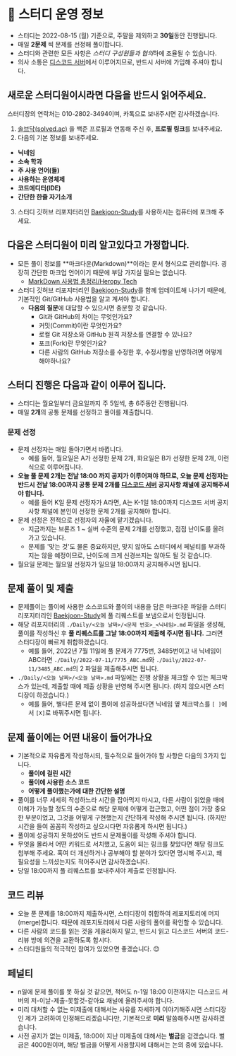 # 🔔 스터디 운영 정보

- 스터디는 2022-08-15 (월) 기준으로, 주말을 제외하고 **30일**동안 진행됩니다.
- 매일 **2문제** 씩 문제를 선정해 풀이합니다.
- 스터디와 관련한 모든 사항은 *스터디 구성원들과 협의*하에 조율될 수 있습니다.
- 의사 소통은 [디스코드 서버](https://discord.gg/xgce7GZp)에서 이루어지므로, 반드시 서버에 가입해 주셔야 합니다.

## 새로운 스터디원이시라면 다음을 반드시 읽어주세요.

스터디장의 연락처는 010-2802-3494이며, 카톡으로 보내주시면 감사하겠습니다.

1. [솔브닥(solved.ac)](https://solved.ac) 을 백준 프로필과 연동해 주신 후, **프로필 링크**를 보내주세요.
2. 다음의 기본 정보를 보내주세요. 
  - **닉네임**
  - **소속 학과**
  - **주 사용 언어(들)**
  - **사용하는 운영체제**
  - **코드에디터(IDE)** 
  - **간단한 한줄 자기소개**
3. 스터디 깃허브 리포지터리인 [Baekjoon-Study](https://github.com/nachiketa3299/Baekjoon-Study)를 사용하시는 컴퓨터에 포크해 주세요.

## 다음은 스터디원이 미리 알고있다고 가정합니다.

- 모든 풀이 정보를 **마크다운(Markdown)**이라는 문서 형식으로 관리합니다. 굉장히 간단한 마크업 언어이기 때문에 부담 가지실 필요는 없습니다. 
  - [MarkDown 사용법 총정리/Heropy Tech](https://heropy.blog/2017/09/30/markdown/)
- 스터디 깃허브 리포지터리인 [Baekjoon-Study](https://github.com/nachiketa3299/Baekjoon-Study)를 함께 업데이트해 나가기 때문에, 기본적인 Git/GitHub 사용법을 알고 계셔야 합니다. 
  - **다음의 질문**에 대답할 수 있으시면 충분할 것 같습니다.
    - Git과 GitHub의 차이는 무엇인가요?
    - 커밋(Commit)이란 무엇인가요?
    - 로컬 Git 저장소와 GitHub 원격 저장소를 연결할 수 있나요?
    - 포크(Fork)란 무엇인가요?
    - 다른 사람의 GitHub 저장소를 수정한 후, 수정사항을 반영하려면 어떻게 해야하나요?

## 스터디 진행은 다음과 같이 이루어 집니다.

- 스터디는 월요일부터 금요일까지 주 5일씩, 총 6주동안 진행됩니다.
- 매일 **2개**의 공통 문제를 선정하고 풀이를 제출합니다.

### 문제 선정

- 문제 선정자는 매일 돌아가면서 바뀝니다.
  - 예를 들어, 월요일은 A가 선정한 문제 2개, 화요일은 B가 선정한 문제 2개, 이런 식으로 이루어집니다.
- **오늘 풀 문제 2개는 전날 18:00 까지 공지가 이루어져야 하므로, 오늘 문제 선정자는 반드시 전날 18:00까지 공통 문제 2개를 [디스코드 서버](https://discord.gg/xgce7GZp) 공지사항 채널에 공지해주셔야 합니다.**
  - 예를 들어 K일 문제 선정자가 A라면, A는 K-1일 18:00까지 디스코드 서버 공지사항 채널에 본인이 선정한 문제 2개를 공지해야 합니다.
- 문제 선정은 전적으로 선정자의 자율에 맡기겠습니다.
  - 지금까지는 브론즈 1 ~ 실버 수준의 문제 2개를 선정했고, 점점 난이도를 올려가고 있습니다.
  - 문제를 '맞는 것'도 물론 중요하지만, 맞지 않아도 스터디에서 페널티를 부과하지는 않을 예정이므로, 난이도에 크게 신경쓰지는 않아도 될 것 같습니다.
- 월요일 문제는 월요일 선정자가 일요일 18:00까지 공지해주시면 됩니다.

## 문제 풀이 및 제출

- 문제풀이는 풀이에 사용한 소스코드와 풀이의 내용을 담은 마크다운 파일을 스터디 리포지터리인 [Baekjoon-Study](https://github.com/nachiketa3299/Baekjoon-Study)에 풀 리퀘스트를 보냄으로서 인정됩니다.
- 해당 리포지터리의 `./Daily/<오늘 날짜>/<문제 번호>_<닉네임>.md` 파일을 생성해, 풀이를 작성하신 후 **풀 리퀘스트를 그날 18:00까지 제출해 주시면 됩니다.** 그러면 스터디장이 빠르게 취합하겠습니다.
  - 예를 들어, 2022년 7월 11일에 풀 문제가 7775번, 3485번이고 내 닉네임이 ABC라면 `./Daily/2022-07-11/7775_ABC.md`와 `./Daily/2022-07-11/3485_ABC.md`의 2 파일을 제출해주시면 됩니다.
- `./Daily/<오늘 날짜>/<오늘 날짜>.md` 파일에는 진행 상황을 체크할 수 있는 체크박스가 있는데, 제출할 때에 제출 상황을 반영해 주시면 됩니다. (하지 않으시면 스터디장이 하겠습니다.)
  - 예를 들어, 별다른 문제 없이 풀이에 성공하셨다면 닉네임 옆 체크박스를 `[ ]`에서 `[X]`로 바꿔주시면 됩니다.

## 문제 풀이에는 어떤 내용이 들어가나요

- 기본적으로 자유롭게 작성하시되, 필수적으로 들어가야 할 사항은 다음의 3가지 입니다.
  - **풀이에 걸린 시간**
  - **풀이에 사용한 소스 코드**
  - **어떻게 풀이했는가에 대한 간단한 설명**
- 풀이를 너무 세세히 작성하느라 시간을 잡아먹지 마시고, 다른 사람이 읽었을 때에 이해가 가능할 정도의 수준으로 해당 문제에 어떻게 접근했고, 어떤 점이 가장 중요한 부분이었고, 그것을 어떻게 구현했는지 간단하게 작성해 주시면 됩니다. (하지만 시간을 들여 꼼꼼히 작성하고 싶으시다면 자유롭게 하시면 됩니다.)
- 풀이에 성공하지 못하셨어도 반드시 문제풀이를 작성해 주셔야 합니다.
- 무엇을 몰라서 어떤 키워드로 서치했고, 도움이 되는 링크를 찾았다면 해당 링크도 첨부해 주세요. 혹여 더 개선하거나 공부해야 할 분야가 있다면 명시해 주시고, 왜 필요성을 느끼셨는지도 적어주시면 감사하겠습니다.
- 당일 18:00까지 풀 리퀘스트를 보내주셔야 제출로 인정됩니다. 

## 코드 리뷰

- 오늘 푼 문제를 18:00까지 제출하시면, 스터디장이 취합하여 레포지토리에 머지(merge)합니다. 때문에 레포지토리에서 다른 사람의 풀이를 확인할 수 있습니다.
- 다른 사람의 코드를 읽는 것을 게을리하지 말고, 반드시 읽고 디스코드 서버의 코드-리뷰 방에 의견을 교환하도록 합시다.
- 스터디원들의 적극적인 참여가 있었으면 좋겠습니다. 😊

## 페널티

- n일에 문제 풀이를 못 하실 것 같으면, 적어도 n-1일 18:00 이전까지는 디스코드 서버의 저-이날-제출-못할것-같아요 채널에 올려주셔야 합니다.
- 미리 대처할 수 없는 미제출에 대해서는 사유를 자세하게 이야기해주시면 스터디장인 제가 고려하여 인정해드리겠습니다만, 기본적으로 **미리** 말씀해주시면 감사하겠습니다.
- 사전 공지가 없는 미제출, 18:00이 지난 미제출에 대해서는 **벌금**을 걷겠습니다. 벌금은 4000원이며, 해당 벌금을 어떻게 사용할지에 대해서는 논의 중에 있습니다.

